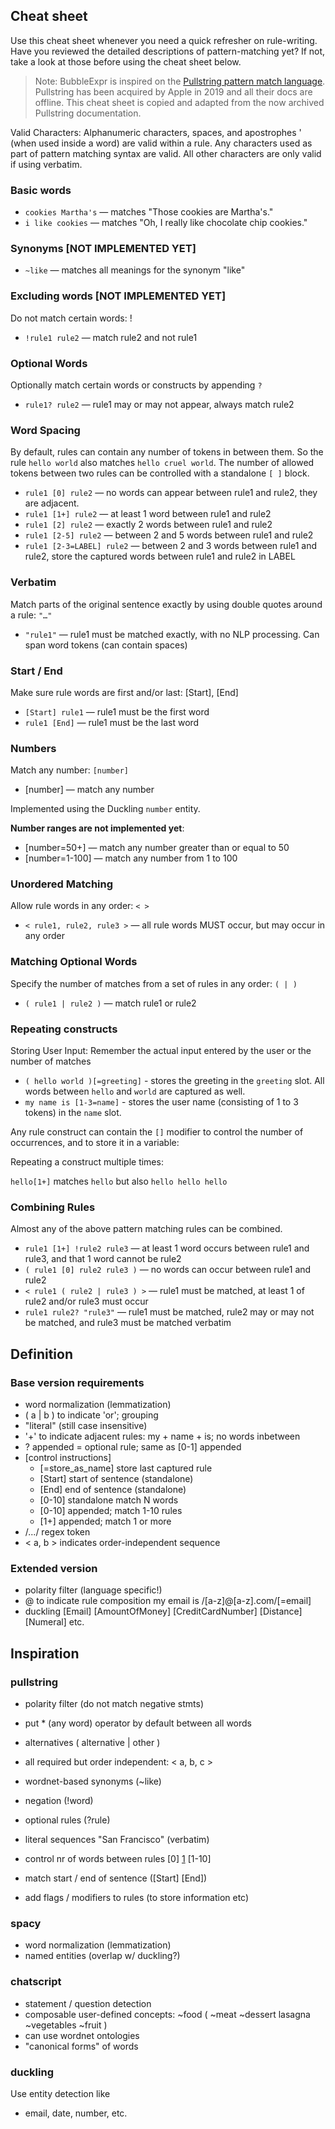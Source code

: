 
## Cheat sheet

Use this cheat sheet whenever you need a quick refresher on
rule-writing.  Have you reviewed the detailed descriptions of
pattern-matching yet? If not, take a look at those before using the
cheat sheet below.


> Note: BubbleExpr is inspired on the [Pullstring pattern match
> language][1]. Pullstring has been acquired by Apple in 2019 and all
> their docs are offline. This cheat sheet is copied and adapted from
> the now archived Pullstring documentation.

[1]: https://web.archive.org/web/20170920200146/http://docs.pullstring.com/docs/pattern-matching


Valid Characters: Alphanumeric characters, spaces, and apostrophes ' (when used inside a word) are valid within a rule. Any characters used as part of pattern matching syntax are valid. All other characters are only valid if using verbatim.

### Basic words

- `cookies Martha's` — matches "Those cookies are Martha's."
- `i like cookies` — matches "Oh, I really like chocolate chip cookies."

### Synonyms [NOT IMPLEMENTED YET]

- `~like` — matches all meanings for the synonym "like"

### Excluding words [NOT IMPLEMENTED YET]

Do not match certain words: !

- `!rule1 rule2` — match rule2 and not rule1

### Optional Words

Optionally match certain words or constructs by appending `?`

- `rule1? rule2` — rule1 may or may not appear, always match rule2

### Word Spacing

By default, rules can contain any number of tokens in between them. So the rule `hello world` also matches `hello cruel world`. The number of allowed tokens between two rules can be controlled with a standalone `[ ]` block.

- `rule1 [0] rule2` — no words can appear between rule1 and rule2, they are adjacent.
- `rule1 [1+] rule2` — at least 1 word between rule1 and rule2
- `rule1 [2] rule2` — exactly 2 words between rule1 and rule2
- `rule1 [2-5] rule2` — between 2 and 5 words between rule1 and rule2
- `rule1 [2-3=LABEL] rule2` — between 2 and 3 words between rule1 and rule2, store the captured words between rule1 and rule2 in LABEL

### Verbatim

Match parts of the original sentence exactly by using double quotes around a rule: `"…"`

- `"rule1"` — rule1 must be matched exactly, with no NLP processing. Can span word tokens (can contain spaces)

### Start / End

Make sure rule words are first and/or last: [Start], [End]

- `[Start] rule1` — rule1 must be the first word
- `rule1 [End]` — rule1 must be the last word

### Numbers

Match any number: `[number]`

- [number] — match any number

Implemented using the Duckling `number` entity.

**Number ranges are not implemented yet**:

- [number=50+] — match any number greater than or equal to 50
- [number=1-100] — match any number from 1 to 100

### Unordered Matching

Allow rule words in any order: `< >`

- `< rule1, rule2, rule3 >` — all rule words MUST occur, but may occur in any order

### Matching Optional Words

Specify the number of matches from a set of rules in any order: `( | )`

- `( rule1 | rule2 )` — match rule1 or rule2

### Repeating constructs

Storing User Input: Remember the actual input entered by the user or the number of matches

- `( hello world )[=greeting]` - stores the greeting in the `greeting` slot. All words between `hello` and `world` are captured as well.
- `my name is [1-3=name]` - stores the user name (consisting of 1 to 3 tokens) in the `name` slot.

Any rule construct can contain the `[]` modifier to control the number
of occurrences, and to store it in a variable:

Repeating a construct multiple times:

`hello[1+]` matches `hello` but also `hello hello hello`

### Combining Rules

Almost any of the above pattern matching rules can be combined.

- `rule1 [1+] !rule2 rule3` — at least 1 word occurs between rule1 and rule3, and that 1 word cannot be rule2
- `( rule1 [0] rule2 rule3 )` — no words can occur between rule1 and rule2
- `< rule1 ( rule2 | rule3 ) >` — rule1 must be matched, at least 1 of rule2 and/or rule3 must occur
- `rule1 rule2? "rule3"` — rule1 must be matched, rule2 may or may not be matched, and rule3 must be matched verbatim


## Definition

### Base version requirements

- word normalization (lemmatization)
- ( a | b ) to indicate 'or'; grouping
- "literal" (still case insensitive)
- '+' to indicate adjacent rules: my + name + is; no words inbetween
- ? appended = optional rule; same as [0-1] appended
- [control instructions]
  - [=store_as_name] store last captured rule
  - [Start] start of sentence (standalone)
  - [End] end of sentence (standalone)
  - [0-10] standalone match N words
  - [0-10] appended; match 1-10 rules
  - [1+] appended; match 1 or more
- /.../ regex token
- < a, b > indicates order-independent sequence


### Extended version

- polarity filter (language specific!)
- @ to indicate rule composition
  my email is /[a-z]@[a-z].com/[=email]
- duckling
  [Email] [AmountOfMoney] [CreditCardNumber] [Distance] [Numeral] etc.




## Inspiration

### pullstring

- polarity filter (do not match negative stmts)
- put * (any word) operator by default between all words
- alternatives ( alternative | other )
- all required but order independent: < a, b, c >
- wordnet-based synonyms (~like)
- negation (!word)
- optional rules (?rule)
- literal sequences "San Francisco" (verbatim)
- control nr of words between rules [0] [1] [1-10]
- match start / end of sentence ([Start] [End])

- add flags / modifiers to rules (to store information etc)

### spacy

- word normalization (lemmatization)
- named entities (overlap w/ duckling?)

### chatscript

- statement / question detection
- composable user-defined concepts: ~food ( ~meat ~dessert lasagna ~vegetables ~fruit )
- can use wordnet ontologies
- "canonical forms" of words

### duckling

Use entity detection like
- email, date, number, etc.
